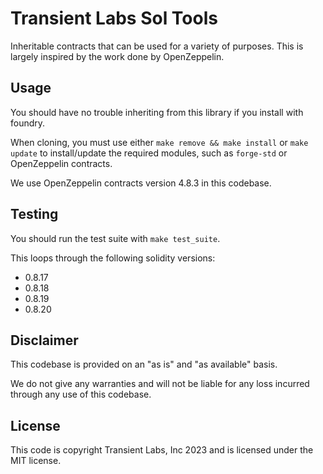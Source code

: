 # Transient Labs Sol Tools
Inheritable contracts that can be used for a variety of purposes. This is largely inspired by the work done by OpenZeppelin.

## Usage
You should have no trouble inheriting from this library if you install with foundry.

When cloning, you must use either `make remove && make install` or `make update` to install/update the required modules, such as `forge-std` or OpenZeppelin contracts.

We use OpenZeppelin contracts version 4.8.3 in this codebase.

## Testing
You should run the test suite with `make test_suite`. 

This loops through the following solidity versions:
- 0.8.17
- 0.8.18
- 0.8.19
- 0.8.20

## Disclaimer
This codebase is provided on an "as is" and "as available" basis.

We do not give any warranties and will not be liable for any loss incurred through any use of this codebase.

## License
This code is copyright Transient Labs, Inc 2023 and is licensed under the MIT license.